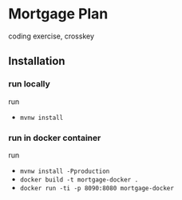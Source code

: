 # Mortgage Plan
coding exercise, crosskey
## Installation
### run locally
run 
* `mvnw install`
### run in docker container
run
* `mvnw install -Pproduction`
* `docker build -t mortgage-docker .`
* `docker run -ti -p 8090:8080 mortgage-docker`
